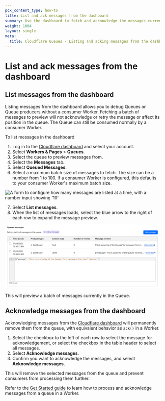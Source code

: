 ```yaml
---
pcx_content_type: how-to
title: List and ack messages from the dashboard
summary: Use the dashboard to fetch and acknowledge the messages currently in a queue.
weight: 1004
layout: single
meta:
  title: Cloudflare Queues - Listing and acking messages from the dashboard
---
```


# List and ack messages from the dashboard

## List messages from the dashboard

Listing messages from the dashboard allows you to debug Queues or Queue producers without a consumer Worker. Fetching a batch of messages to preview will not acknowledge or retry the message or affect its position in the queue. The Queue can still be consumed normally by a consumer Worker.

To list messages in the dashboard:

1. Log in to the [Cloudflare dashboard](https://dash.cloudflare.com) and select your account.
2. Select **Workers & Pages** > **Queues**.
3. Select the queue to preview messages from.
4. Select the **Messages** tab.
5. Select **Queued Messages**.
6. Select a maximum batch size of messages to fetch. The size can be a number from 1 to 100. If a consumer Worker is configured, this defaults to your consumer Worker's maximum batch size.

![A form to configure how many messages are listed at a time, with a number input showing '10'](./fetch-message-batch-size.png)

7. Select **List messages**.
8. When the list of messages loads, select the blue arrow to the right of each row to expand the message preview.

![A table showing two previewed messages, one text and one JSON, both with some placeholder text](./fetched-messages.png)

This will preview a batch of messages currently in the Queue.

## Acknowledge messages from the dashboard

Acknowledging messages from the [Cloudflare dashboard](https://dash.cloudflare.com) will permanently remove them from the queue, with equivalent behavior as `ack()` in a Worker.

1. Select the checkbox to the left of each row to select the message for acknowledgement, or select the checkbox in the table header to select all messages.
2. Select **Acknowledge messages**.
3. Confirm you want to acknowledge the messages, and select **Acknowledge messages**.

This will remove the selected messages from the queue and prevent consumers from processing them further.

Refer to the [Get Started guide](/queues/get-started/) to learn how to process and acknowledge messages from a queue in a Worker.
